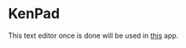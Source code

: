 # KenPad

This text editor once is done will be used in [this](https://github.com/RaglandCodes/KenPile-frontend) app.
